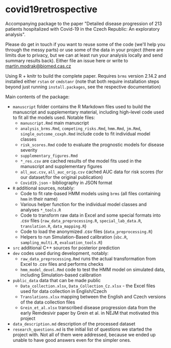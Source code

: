 # covid19retrospective

Accompanying package to the paper "Detailed disease progression of 213 patients hospitalized with Covid-19 in the Czech Republic: An exploratory analysis". 

Please do get in touch if you want to reuse some of the code (we'll help you through the messy parts) or use some of the data in your project (there are limits due to privacy, but we can at least run your analysis locally and send summary results back). Either file an issue here or write to martin.modrak@biomed.cas.cz

Using R + knitr to build the complete paper. Requires `brms` version 2.14.2 and installed either `rstan` or `cmdstanr` (note that both require installation steps beyond just running `install.packages`, see the respective documentation)

Main contents of the package:

- `manuscript` folder contains the R Markdown files used to build the manuscript and supplementary material, including high-level code used to fit all the models used. Notable files:
  - `manuscript.Rmd` main manuscript
  - `analysis_brms.Rmd`, `competing_risks.Rmd`, `hmm.Rmd`, `jm.Rmd`, `single_outcome_coxph.Rmd` include code to fit individual model classes
  - `risk_scores.Rmd` code to evaluate the prognostic models for disease severity
  - `supplementary_figures.Rmd` 
  - `*_res.csv` are cached results of the model fits used in the manuscript and supplementary figures 
  - `all_auc.csv`, `all_auc_orig.csv` cached AUC data for risk scores (for our dataset/for the original publication)
  - `Covid19.json` - bibliography in JSON format
- `R` additional sources, notably:
  - Code to fit rate-based HMM models using `brms` (all files containing `hmm` in their name)
  - Various helper function for the individual model classes and analyses `*_tools.R`
  - Code to transform raw data in Excel and some special formats into .csv files (`raw_data_preprocessing.R`, `special_lab_data.R`, `translation.R`, `data_mapping.R`)
  - Code to load the anonymized .csv files (`data_preprocessing.R`)
  - Helpers to run Simulation-Based calibration (`sbc.R`, `sampling_multi.R`, `evaluation_tools.R`)
- `src` additional C++ sources for posterior prediction
- `dev` codes used during development, notably:
  - `raw_data_preprocessing.Rmd` runs the actual transformation from Excel to .csv files and performs checks
  - `hmm_model_devel.Rmd` code to test the HMM model on simulated data, including Simulation-based calibration
- `public_data` data that can be made public
  - `Data_collection.xlsx`, `Data_Collection_Cz.xlsx` - the Excel files used for data collection in English/Czech
  - `Translations.xlsx` mapping between the English and Czech versions of the data collection files
  - `Grein_et_al.xlsx` transcribed disease progression data from the early Remdesivir paper by Grein et al. in NEJM that motivated this project
- `data_description.md` description of the processed dataset
- `research_questions.md` is the initial list of questions we started the project with. Not all of them were addressed, because we ended up unable to have good answers even for the simpler ones.
